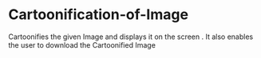 # Cartoonification-of-Image
Cartoonifies the given Image and displays  it on the screen . It also enables the user to download the Cartoonified Image
